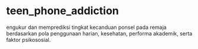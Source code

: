 # teen_phone_addiction

engukur dan memprediksi tingkat kecanduan ponsel pada remaja berdasarkan pola penggunaan harian, kesehatan, performa akademik, serta faktor psikososial.

